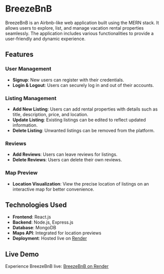 # BreezeBnB

BreezeBnB is an Airbnb-like web application built using the MERN stack. It allows users to explore, list, and manage vacation rental properties seamlessly. The application includes various functionalities to provide a user-friendly and dynamic experience.

## Features

### User Management
- **Signup**: New users can register with their credentials.
- **Login & Logout**: Users can securely log in and out of their accounts.

### Listing Management
- **Add New Listing**: Users can add rental properties with details such as title, description, price, and location.
- **Update Listing**: Existing listings can be edited to reflect updated information.
- **Delete Listing**: Unwanted listings can be removed from the platform.

### Reviews
- **Add Reviews**: Users can leave reviews for listings.
- **Delete Reviews**: Users can delete their own reviews.

### Map Preview
- **Location Visualization**: View the precise location of listings on an interactive map for better convenience.

## Technologies Used
- **Frontend**: React.js
- **Backend**: Node.js, Express.js
- **Database**: MongoDB
- **Maps API**: Integrated for location previews
- **Deployment**: Hosted live on [Render](https://breezebnb-r4nk.onrender.com)

## Live Demo
Experience BreezeBnB live: [BreezeBnB on Render](https://breezebnb-r4nk.onrender.com)
